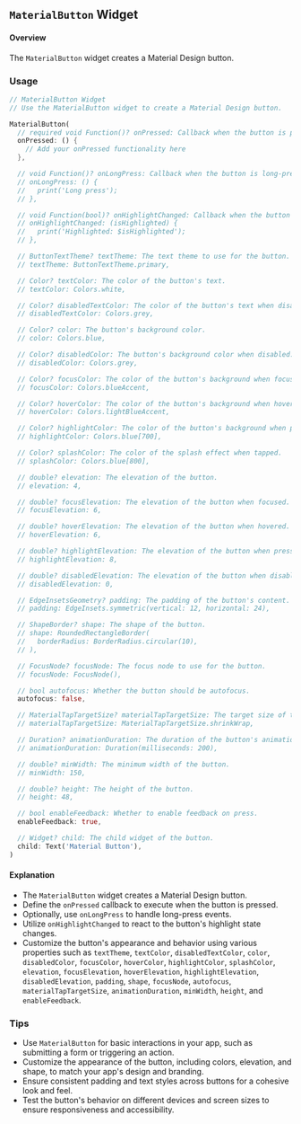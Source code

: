 ## `MaterialButton` Widget

#### Overview
The `MaterialButton` widget creates a Material Design button.

### Usage
```dart
// MaterialButton Widget
// Use the MaterialButton widget to create a Material Design button.

MaterialButton(
  // required void Function()? onPressed: Callback when the button is pressed.
  onPressed: () {
    // Add your onPressed functionality here
  },

  // void Function()? onLongPress: Callback when the button is long-pressed.
  // onLongPress: () {
  //   print('Long press');
  // },

  // void Function(bool)? onHighlightChanged: Callback when the button's highlight state changes.
  // onHighlightChanged: (isHighlighted) {
  //   print('Highlighted: $isHighlighted');
  // },

  // ButtonTextTheme? textTheme: The text theme to use for the button.
  // textTheme: ButtonTextTheme.primary,

  // Color? textColor: The color of the button's text.
  // textColor: Colors.white,

  // Color? disabledTextColor: The color of the button's text when disabled.
  // disabledTextColor: Colors.grey,

  // Color? color: The button's background color.
  // color: Colors.blue,

  // Color? disabledColor: The button's background color when disabled.
  // disabledColor: Colors.grey,

  // Color? focusColor: The color of the button's background when focused.
  // focusColor: Colors.blueAccent,

  // Color? hoverColor: The color of the button's background when hovered.
  // hoverColor: Colors.lightBlueAccent,

  // Color? highlightColor: The color of the button's background when pressed.
  // highlightColor: Colors.blue[700],

  // Color? splashColor: The color of the splash effect when tapped.
  // splashColor: Colors.blue[800],

  // double? elevation: The elevation of the button.
  // elevation: 4,

  // double? focusElevation: The elevation of the button when focused.
  // focusElevation: 6,

  // double? hoverElevation: The elevation of the button when hovered.
  // hoverElevation: 6,

  // double? highlightElevation: The elevation of the button when pressed.
  // highlightElevation: 8,

  // double? disabledElevation: The elevation of the button when disabled.
  // disabledElevation: 0,

  // EdgeInsetsGeometry? padding: The padding of the button's content.
  // padding: EdgeInsets.symmetric(vertical: 12, horizontal: 24),

  // ShapeBorder? shape: The shape of the button.
  // shape: RoundedRectangleBorder(
  //   borderRadius: BorderRadius.circular(10),
  // ),

  // FocusNode? focusNode: The focus node to use for the button.
  // focusNode: FocusNode(),

  // bool autofocus: Whether the button should be autofocus.
  autofocus: false,

  // MaterialTapTargetSize? materialTapTargetSize: The target size of the button.
  // materialTapTargetSize: MaterialTapTargetSize.shrinkWrap,

  // Duration? animationDuration: The duration of the button's animations.
  // animationDuration: Duration(milliseconds: 200),

  // double? minWidth: The minimum width of the button.
  // minWidth: 150,

  // double? height: The height of the button.
  // height: 48,

  // bool enableFeedback: Whether to enable feedback on press.
  enableFeedback: true,

  // Widget? child: The child widget of the button.
  child: Text('Material Button'),
)
```

#### Explanation
- The `MaterialButton` widget creates a Material Design button.
- Define the `onPressed` callback to execute when the button is pressed.
- Optionally, use `onLongPress` to handle long-press events.
- Utilize `onHighlightChanged` to react to the button's highlight state changes.
- Customize the button's appearance and behavior using various properties such as `textTheme`, `textColor`, `disabledTextColor`, `color`, `disabledColor`, `focusColor`, `hoverColor`, `highlightColor`, `splashColor`, `elevation`, `focusElevation`, `hoverElevation`, `highlightElevation`, `disabledElevation`, `padding`, `shape`, `focusNode`, `autofocus`, `materialTapTargetSize`, `animationDuration`, `minWidth`, `height`, and `enableFeedback`.

### Tips
- Use `MaterialButton` for basic interactions in your app, such as submitting a form or triggering an action.
- Customize the appearance of the button, including colors, elevation, and shape, to match your app's design and branding.
- Ensure consistent padding and text styles across buttons for a cohesive look and feel.
- Test the button's behavior on different devices and screen sizes to ensure responsiveness and accessibility.
